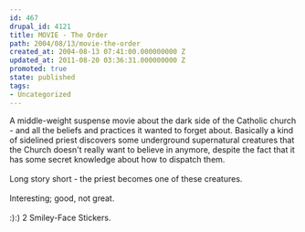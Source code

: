 ```yaml
---
id: 467
drupal_id: 4121
title: MOVIE - The Order
path: 2004/08/13/movie-the-order
created_at: 2004-08-13 07:41:00.000000000 Z
updated_at: 2011-08-20 03:36:31.000000000 Z
promoted: true
state: published
tags:
- Uncategorized
---
```

A middle-weight suspense movie about the dark side of the Catholic church - and all the beliefs and practices it wanted to forget about. Basically a kind of sidelined priest discovers some underground supernatural creatures that the Church doesn't really want to believe in anymore, despite the fact that it has some secret knowledge about how to dispatch them.
<br />
<br />Long story short - the priest becomes one of these creatures.
<br />
<br />Interesting; good, not great.
<br />
<br />:):) 2 Smiley-Face Stickers.

